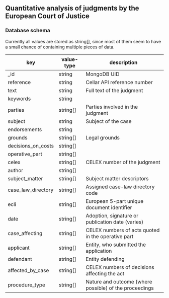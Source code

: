 ## Quantitative analysis of judgments by the European Court of Justice
### Database schema
Currently all values are stored as string[], since most of them seem to have a small chance of containing multiple pieces of data.

key | value-type | description
----|------------|------------
_id | string | MongoDB UID
reference | string | Cellar API reference number
text | string | Full text of the judgment
keywords | string |
parties | string[] | Parties involved in the judgment
subject | string | Subject of the case
endorsements | string |
grounds | string[] | Legal grounds
decisions_on_costs | string[] |
operative_part | string[] | 
celex | string[] | CELEX number of the judgment
author | string[] |
subject_matter | string[] | Subject matter descriptors
case_law_directory | string[] | Assigned case-law directory code
ecli | string[] | European 5-part unique document identifier
date | string[] | Adoption, signature or publication date (varies)
case_affecting | string[] | CELEX numbers of acts quoted in the operative part
applicant | string[] | Entity, who submitted the application
defendant | string[] | Entity defending
affected_by_case | string[] | CELEX numbers of decisions affecting the act
procedure_type | string[] | Nature and outcome (where possible) of the proceedings
